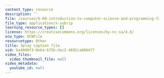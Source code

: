 ```yaml
---
content_type: resource
description: ''
file: /courses/6-00-introduction-to-computer-science-and-programming-fall-2008/6a4006f30e6ab75bdac24692ca006477_tuRYbBvOMRo.srt
file_type: application/x-subrip
learning_resource_types: []
license: https://creativecommons.org/licenses/by-nc-sa/4.0/
ocw_type: OCWFile
resourcetype: Other
title: 3play caption file
uid: 6a4006f3-0e6a-b75b-dac2-4692ca006477
video_files:
  video_thumbnail_file: null
video_metadata:
  youtube_id: null
---
```

